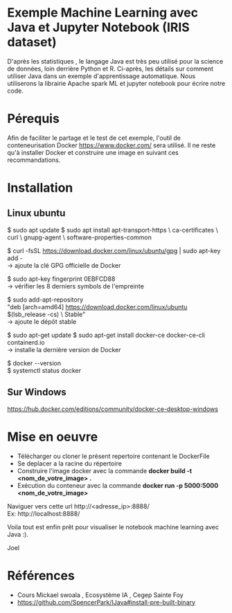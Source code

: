 # Exemple Machine Learning avec Java et Jupyter Notebook (IRIS dataset)

D'après les statistiques , le langage Java est très peu utilisé pour la science de données, loin derrière Python et R.
Ci-après, les détails sur comment utiliser Java dans un exemple d'apprentissage automatique. Nous utiliserons la librairie
Apache spark ML et jupyter notebook pour écrire notre code.

# Pérequis

Afin de faciliter le partage et le test de cet exemple, l'outil de conteneurisation Docker https://www.docker.com/ sera 
utilisé. Il ne reste qu'à installer Docker et construire une image en suivant ces recommandations.

# Installation

## Linux ubuntu

$ sudo apt update
$ sudo apt install apt-transport-https \ ca-certificates \ curl \ gnupg-agent \ software-properties-common

$ curl -fsSL https://download.docker.com/linux/ubuntu/gpg | sudo apt-key add - <br />
→ ajoute la clé GPG officielle de Docker <br />

$ sudo apt-key fingerprint 0EBFCD88 <br />
→ vérifier les 8 derniers symbols de l'empreinte

$ sudo add-apt-repository \
"deb [arch=amd64] https://download.docker.com/linux/ubuntu \
 $(lsb_release -cs) \ 
 Stable" <br />
→ ajoute le dépôt stable 

$ sudo apt-get update 
$ sudo apt-get install docker-ce docker-ce-cli containerd.io <br />
→ installe la dernière version de Docker <br />

$ docker --version <br />
$ systemctl status docker

## Sur Windows

https://hub.docker.com/editions/community/docker-ce-desktop-windows

# Mise en oeuvre

* Télécharger ou cloner le présent repertoire contenant le DockerFile
* Se deplacer a la racine du répertoire 
* Construire l'image docker avec la commande **docker build -t <nom_de_votre_image> .**
* Exécution du conteneur avec la commande **docker run -p 5000:5000 <nom_de_votre_image>**

Naviguer vers cette url http://<adresse_ip>:8888/  
Ex: http://localhost:8888/

Voila tout est enfin prêt pour visualiser le notebook machine learning avec Java :).

Joel


# Références

* Cours Mickael swoala , Ecosystème IA , Cegep Sainte Foy
* https://github.com/SpencerPark/IJava#install-pre-built-binary
